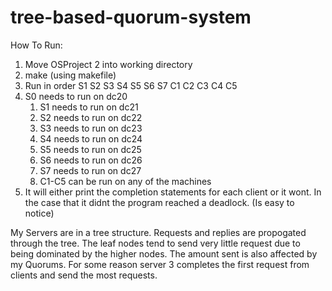 # tree-based-quorum-system

How To Run:
1) Move OSProject 2 into working directory
2) make (using makefile)
3) Run in order S1 S2 S3 S4 S5 S6 S7 C1 C2 C3 C4 C5
4) S0 needs to run on dc20
    1) S1 needs to run on dc21
    2) S2 needs to run on dc22
    3) S3 needs to run on dc23
    4) S4 needs to run on dc24
    5) S5 needs to run on dc25
    6) S6 needs to run on dc26
    7) S7 needs to run on dc27
    8) C1-C5 can be run on any of the machines
5) It will either print the completion statements for each client or it wont.
In the case that it didnt the program reached a deadlock. (Is easy to notice)

My Servers are in a tree structure. Requests and replies are propogated through the tree.
The leaf nodes tend to send very little request due to being dominated by the higher nodes.
The amount sent is also affected by my Quorums.
For some reason server 3 completes the first request from clients and send the most requests.
